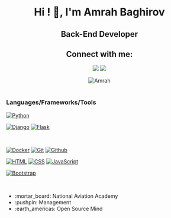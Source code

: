 <!-- - 👋 Hi, My name is Emrah
- I'm a backend developer
- Skils: Python / Django / Flask / RestApi / HTML / CSS / JS / MySQL / PostgreSQL / Redis / Docker 
- Check it if you want to contact me. EMail: bagirovemrah97@gmail.com 
<p align="center">
  <img src="https://media.giphy.com/media/KAq5w47R9rmTuvWOWa/giphy.gif" width="100">
  <img src="https://media.giphy.com/media/XAxylRMCdpbEWUAvr8/giphy.gif" width="100">
  <img src="https://media.giphy.com/media/fsEaZldNC8A1PJ3mwp/giphy.gif" width="100">
  <img src="https://i.giphy.com/media/KzJkzjggfGN5Py6nkT/200.webp" width="100">
  <br/>
  <br/>
  
  <img src="https://media.giphy.com/media/1yk0v6WtCinP5Ptz6G/giphy.gif" width="100">
  
</p>

[<img src='https://cdn.jsdelivr.net/npm/simple-icons@3.0.1/icons/linkedin.svg' alt='linkedin' height='40'>](https://www.linkedin.com/in/emrah-bagir-183896195/)  

![Emrah’s github stats](https://github-readme-stats.vercel.app/api?username=Emrahgs&count_private=true&show_icons=true&theme=gotham) -->


<h1 align="center">Hi ! 👋, I'm Amrah Baghirov</h1>
<h2 align="center" >Back-End Developer </h2>
<h2 align="center">Connect with me:</h2>
<p align="center">
  <a href="mailto:bagirovemrah97@gmail.com"><img src="https://img.shields.io/badge/e‑mail-D14836.svg?style=for-the-badge&logo=GMail&logoColor=white"/></a>
  <a href="https://twitter.com/amrah_7"><img src="https://img.shields.io/badge/twitter-1DA1F2.svg?style=for-the-badge&logo=twitter&logoColor=white"/></a>
<!--  <a href="https://www.instagram.com/hsnylb_/"><img src="https://img.shields.io/badge/telegram-26A5E4.svg?style=for-the-badge&logo=telegram&logoColor=white"/></a> -->
</p>

<div align="center">
 <img  align="top" src="https://github-readme-stats.vercel.app/api/top-langs/?username=Emrahgs&layout=compact&theme=onedark" alt="Amrah" />
</div>

<br/>

### Languages/Frameworks/Tools

[![Python](https://img.shields.io/badge/-Python-black?style=for-the-badge&logo=python&link=https://github.com/Emrahgs)](https://github.com/Emrahgs) 

[![Django](https://img.shields.io/badge/-Django-black?style=for-the-badge&logo=django&link=https://github.com/Emrahgs)](https://github.com/Emrahgs) 
[![Flask](https://img.shields.io/badge/-Flask-black?style=for-the-badge&logo=flask&link=https://github.com/Emrahgs)](https://github.com/Emrahgs) 
<!-- [![ReactRouter](https://img.shields.io/badge/-ReactRouter-black?style=for-the-badge&logo=react-router&link=https://github.com/Emrahgs)](https://github.com/Emrahgs)  -->
<br/>

[![Docker](https://img.shields.io/badge/-Docker-black?style=for-the-badge&logo=docker&link=https://github.com/Emrahgs)](https://github.com/Emrahgs) 
[![Git](https://img.shields.io/badge/-Git-black?style=for-the-badge&logo=git&link=https://github.com/Emrahgs)](https://github.com/Emrahgs) 
[![Github](https://img.shields.io/badge/-Github-black?style=for-the-badge&logo=github&link=https://github.com/Emrahgs)](https://github.com/Emrahgs) 
<br/>

[![HTML](https://img.shields.io/badge/-HTML5-black?style=for-the-badge&logo=html5&link=https://github.com/Emrahgs)](https://github.com/Emrahgs) 
[![CSS](https://img.shields.io/badge/-CSS3-black?style=for-the-badge&logo=css3&link=https://github.com/Emrahgs)](https://github.com/Emrahgs)
[![JavaScript](https://img.shields.io/badge/-JavaScript-black?style=for-the-badge&logo=javascript&link=https://github.com/Emrahgs)](https://github.com/Emrahgs)
<!-- [![Figma](https://img.shields.io/badge/-Figma-black?style=for-the-badge&logo=figma&link=https://github.com/Emrahgs)](https://github.com/Emrahgs) -->
[![Bootstrap](https://img.shields.io/badge/-Bootstrap-black?style=for-the-badge&logo=bootstrap&link=https://github.com/Emrahgs)](https://github.com/Emrahgs)
<!-- [![MaterialUI](https://img.shields.io/badge/-MaterialUi-black?style=for-the-badge&logo=material-ui&link=https://github.com/Emrahgs)](https://github.com/Emrahgs)  -->
<br/>

<ul>
  <li listStyle='none'> :mortar_board: National Aviation Academy </li>
  <li> :pushpin: Management </li>
  <li> :earth_americas: Open Source Mind </li>
</ul>

<!-- <ul>
 <h3> Enjoys<h3>
 <li> Research / Astronomy / Reading </li> 
</ul> -->
